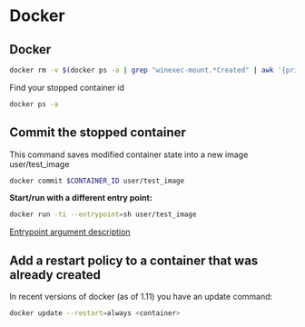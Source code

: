 # Docker

## **Docker**

```bash
docker rm -v $(docker ps -a | grep "winexec-mount.*Created" | awk '{print $1}‘)
```

Find your stopped container id

```bash
docker ps -a
```

## Commit the stopped container

This command saves modified container state into a new image user/test_image

```bash
docker commit $CONTAINER_ID user/test_image
```

**Start/run with a different entry point:**

```bash
docker run -ti --entrypoint=sh user/test_image
```

[Entrypoint argument description](https://docs.docker.com/engine/reference/run/#/entrypoint-default-command-to-execute-at-runtime)

## Add a restart policy to a container that was already created

In recent versions of docker (as of 1.11) you have an update command:

```bash
docker update --restart=always <container>
```
